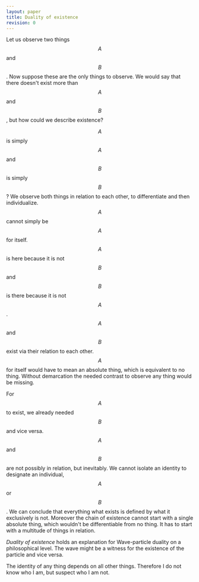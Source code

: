 ```yaml
---
layout: paper
title: Duality of existence
revision: 0
---
```


Let us observe two things $$A$$ and $$B$$. Now suppose these are the only things to observe. We would say that there doesn't exist more than $$A$$ and $$B$$, but how could we describe existence?

$$A$$ is simply $$A$$ and $$B$$ is simply $$B$$? We observe both things in relation to each other, to differentiate and then individualize. $$A$$ cannot simply be $$A$$ for itself. $$A$$ is here because it is not $$B$$ and $$B$$ is there because it is not $$A$$. $$A$$ and $$B$$ exist via their relation to each other. $$A$$ for itself would have to mean an absolute thing, which is equivalent to no thing. Without demarcation the needed contrast to observe any thing would be missing.

For $$A$$ to exist, we already needed $$B$$ and vice versa.
$$A$$ and $$B$$ are not possibly in relation, but inevitably. We cannot isolate an identity to designate an individual, $$A$$ or $$B$$.
We can conclude that everything what exists is defined by what it exclusively is not.
Moreover the chain of existence cannot start with a single absolute thing, which wouldn't be differentiable from no thing. It has to start with a multitude of things in relation.

*Duality of existence* holds an explanation for Wave-particle duality on a philosophical level. The wave might be a witness for the existence of the particle and vice versa.

The identity of any thing depends on all other things. Therefore I do not know who I am, but suspect who I am not.
